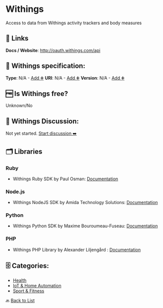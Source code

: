 # Withings
Access to data from Withings activity trackers and body measures

##  🔗 Links
**Docs / Website**: http://oauth.withings.com/api

## 🧬 Withings specification:
**Type**: N/A - [Add ➕](https://github.com/apis-list/apis-list/edit/main/apis-list.yaml)
**URI**: N/A - [Add ➕](https://github.com/apis-list/apis-list/edit/main/apis-list.yaml)
**Version**: N/A - [Add ➕](https://github.com/apis-list/apis-list/edit/main/apis-list.yaml)

## 🆓 Is Withings free?
 Unknown/No 

## 💬 Withings Discussion:
Not yet started. [Start discussion ➡️](https://github.com/apis-list/apis-list/discussions/new)

## 🗂️ Libraries
### Ruby
- Withings Ruby SDK by Paul Osman: [Documentation](https://github.com/paulosman/withings-sdk)

### Node.js
- Withings NodeJS SDK by Amida Technology Solutions: [Documentation](https://github.com/amida-tech/withings-lib)

### Python
- Withings Python SDK by Maxime Bouroumeau-Fuseau: [Documentation](https://github.com/maximebf/python-withings)

### PHP
-  Withings PHP Library by Alexander Liljengård : [Documentation](https://github.com/Zn4rK/php-withings)


## 🗄️ Categories:
- [Health](https://github.com/apis-list/apis-list#health-)
- [IoT & Home Automation](https://github.com/apis-list/apis-list#iot--home-automation-)
- [Sport & Fitness](https://github.com/apis-list/apis-list#sport--fitness-)

🔙  [Back to List](https://github.com/apis-list/apis-list)
